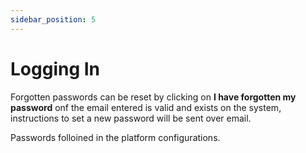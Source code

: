 ```yaml
---
sidebar_position: 5
---
```

# Logging In

Forgotten passwords can be reset by clicking on **I have forgotten my password** onf the email entered is valid and exists on the system, instructions to set a new password will be sent over email.

Passwords folloined in the platform configurations.